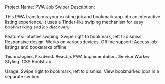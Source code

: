 Project Name: PWA Job Swiper
Description:

This PWA transforms your existing job and bookmark app into an interactive listing experience.
It uses a Tinder-like swiping mechanism for easy bookmarking and job discovery. 

Features:
Intuitive swiping: Swipe right to bookmark, left to dismiss.
Responsive design: Works on various devices.
Offline support: Access job listings and bookmarks offline. 

Technologies:
Frontend: React.js
PWA Implementation: Service Worker
Styling: CSS Bootstrap 

Usage:
Swipe right to bookmark, left to dismiss.
View bookmarked jobs in a separate section.
